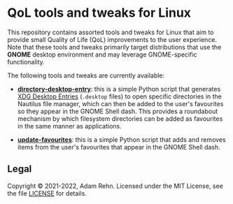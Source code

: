 # QoL tools and tweaks for Linux

This repository contains assorted tools and tweaks for Linux that aim to provide small Quality of Life (QoL) improvements to the user experience. Note that these tools and tweaks primarily target distributions that use the **GNOME** desktop environment and may leverage GNOME-specific functionality.

The following tools and tweaks are currently available:

- [**directory-desktop-entry**](./tools/directory-desktop-entry/directory-desktop-entry.py): this is a simple Python script that generates [XDG Desktop Entries](https://specifications.freedesktop.org/desktop-entry-spec/latest/) (`.desktop` files) to open specific directories in the Nautilus file manager, which can then be added to the user's favourites so they appear in the GNOME Shell dash. This provides a roundabout mechanism by which filesystem directories can be added as favourites in the same manner as applications.

- [**update-favourites**](./tools/update-favourites/update-favourites.py): this is a simple Python script that adds and removes items from the user's favourites that appear in the GNOME Shell dash.


## Legal

Copyright &copy; 2021-2022, Adam Rehn. Licensed under the MIT License, see the file [LICENSE](./LICENSE) for details.
